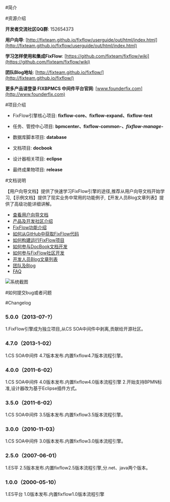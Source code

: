 #简介



#资源介绍

**开发者交流社区QQ群**: 152654373

**用户向导**: [http://fixteam.github.io/fixflow/userguide/out/html/index.html](http://fixteam.github.io/fixflow/userguide/out/html/index.html)

**学习怎样使用和集成FixFlow**: [https://github.com/fixteam/fixflow/wiki](https://github.com/fixteam/fixflow/wiki)

**团队Blog地址**: [http://fixteam.github.io/fixflow/](http://fixteam.github.io/fixflow/)

**更多产品请登录 FIXBPMCS 中间件平台官网**: [www.founderfix.com](http://www.founderfix.com)

#项目介绍

* FixFlow引擎核心项目: **fixflow-core、fixflow-expand、fixflow-test**

* 任务、管控中心项目: **bpmcenter、fixflow-common-*、fixflow-manage-***

* 数据库脚本项目: **database**

* 文档项目: **docbook**

* 设计器相关项目: **eclipse**

* 最终成果物项目: **release**


#文档说明

【用户向导文档】提供了快速学习FixFlow引擎的途径,推荐从用户向导文档开始学习,【示例文档】提供了现实业务中常用的功能例子,【开发人员Blog文章列表】提供了高级功能详细讲解。



* [查看用户向导文档](http://fixteam.github.io/fixflow/userguide/out/html/index.html)
* [产品及开发社区介绍](https://github.com/fixteam/fixflow/wiki/产品及开发社区介绍)
* [FixFlow功能介绍](https://github.com/fixteam/fixflow/wiki/Fixflow功能介绍)
* [如何从GitHub中获取FixFlow代码](#)
* [如何构建运行FixFlow项目](#)
* [如何参与DocBook文档开发](#)
* [如何参与FixFlow社区开发](#)
* [开发人员Blog文章列表](#)
* [团队及Blog](#)
* [FAQ](#)



![系统截图](https://github.com/fixteam/fixflow/wiki/images/Snip20130916_1.png)


#如何提交bug或者问题


#Changelog

### 5.0.0（2013-07-?）
1.FixFlow引擎成为独立项目,从CS SOA中间件中剥离,贡献给开源社区。


### 4.7.0（2013-1-02）
1.CS SOA中间件 4.7版本发布.内置fixflow4.7版本流程引擎。


### 4.0.0（2011-6-02）
1.CS SOA中间件 4.0版本发布.内置fixflow4.0版本流程引擎
2.开始支持BPMN标准,设计器改为基于Eclipse插件方式。

### 3.5.0（2011-6-02）
1.CS SOA中间件 3.5版本发布.内置fixflow3.5版本流程引擎。


### 3.0.0（2010-11-03）
1.CS SOA中间件 3.0版本发布.内置fixflow3.0版本流程引擎。



### 2.5.0（2007-06-01）
1.ES平 2.5版本发布.内置fixflow2.5版本流程引擎,分.net、java两个版本。


### 1.0.0（2000-05-10）
1.ES平台 1.0版本发布.内置fixflow1.0版本流程引擎
